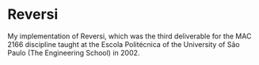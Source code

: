 # Reversi
My implementation of Reversi, which was the third deliverable for the MAC 2166 discipline taught at the Escola Politécnica of the University of São Paulo (The Engineering School) in 2002.
